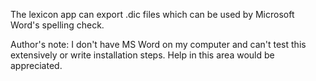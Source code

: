 The lexicon app can export .dic files which can be used by Microsoft Word's spelling check.

Author's note: I don't have MS Word on my computer and can't test this extensively or write installation steps. Help in this area would be appreciated.